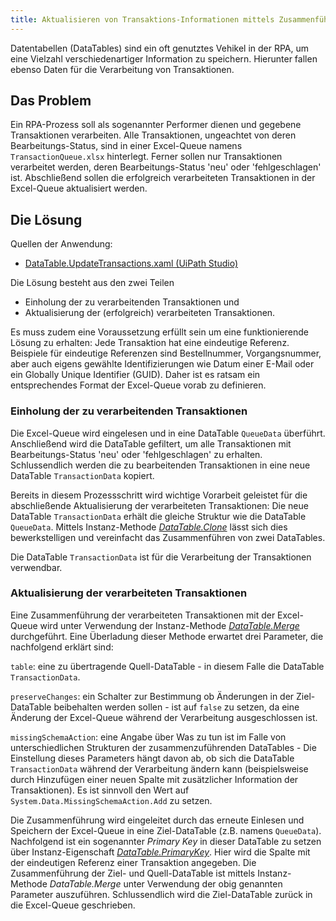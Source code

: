 ```yaml
---
title: Aktualisieren von Transaktions-Informationen mittels Zusammenführen von Datentabellen
---
```


Datentabellen (DataTables) sind ein oft genutztes Vehikel in der RPA, um eine Vielzahl verschiedenartiger Information zu speichern. Hierunter fallen ebenso Daten für die Verarbeitung von Transaktionen.

## Das Problem
Ein RPA-Prozess soll als sogenannter Performer dienen und gegebene Transaktionen verarbeiten. Alle Transaktionen, ungeachtet von deren Bearbeitungs-Status, sind in einer Excel-Queue namens `TransactionQueue.xlsx` hinterlegt. Ferner sollen nur Transaktionen verarbeitet werden, deren Bearbeitungs-Status 'neu' oder 'fehlgeschlagen' ist. Abschließend sollen die erfolgreich verarbeiteten Transaktionen in der Excel-Queue aktualisiert werden.

## Die Lösung
Quellen der Anwendung:
- <a href='/assets/2020-11-01-merge-transaction-data/DataTable.UpdateTransactions.xaml'>DataTable.UpdateTransactions.xaml (UiPath Studio)</a>

Die Lösung besteht aus den zwei Teilen
- Einholung der zu verarbeitenden Transaktionen und
- Aktualisierung der (erfolgreich) verarbeiteten Transaktionen.

Es muss zudem eine Voraussetzung erfüllt sein um eine funktionierende Lösung zu erhalten: Jede Transaktion hat eine eindeutige Referenz. Beispiele für eindeutige Referenzen sind Bestellnummer, Vorgangsnummer, aber auch eigens gewählte Identifizierungen wie Datum einer E-Mail oder ein Globally Unique Identifier (GUID). Daher ist es ratsam ein entsprechendes Format der Excel-Queue vorab zu definieren.

### Einholung der zu verarbeitenden Transaktionen
Die Excel-Queue wird eingelesen und in eine DataTable `QueueData` überführt. Anschließend wird die DataTable gefiltert, um alle Transaktionen mit Bearbeitungs-Status 'neu' oder 'fehlgeschlagen' zu erhalten. Schlussendlich werden die zu bearbeitenden Transaktionen in eine neue DataTable `TransactionData` kopiert.

Bereits in diesem Prozessschritt wird wichtige Vorarbeit geleistet für die abschließende Aktualisierung der verarbeiteten Transaktionen: Die neue DataTable `TransactionData` erhält die gleiche Struktur wie die DataTable `QueueData`. Mittels Instanz-Methode <a href='https://docs.microsoft.com/en-us/dotnet/api/system.data.datatable.clone?view=netframework-4.6' target='_blank'>*DataTable.Clone*</a> lässt sich dies bewerkstelligen und vereinfacht das Zusammenführen von zwei DataTables.

Die DataTable `TransactionData` ist für die Verarbeitung der Transaktionen verwendbar.

### Aktualisierung der verarbeiteten Transaktionen
Eine Zusammenführung der verarbeiteten Transaktionen mit der Excel-Queue wird unter Verwendung der Instanz-Methode <a href='https://docs.microsoft.com/en-us/dotnet/api/system.data.datatable.merge?view=netframework-4.6' target='_blank'>*DataTable.Merge*</a> durchgeführt. Eine Überladung dieser Methode erwartet drei Parameter, die nachfolgend erklärt sind:

`table`: eine zu übertragende Quell-DataTable - in diesem Falle die DataTable `TransactionData`.

`preserveChanges`: ein Schalter zur Bestimmung ob Änderungen in der Ziel-DataTable beibehalten werden sollen - ist auf `false` zu setzen, da eine Änderung der Excel-Queue während der Verarbeitung ausgeschlossen ist.

`missingSchemaAction`: eine Angabe über Was zu tun ist im Falle von unterschiedlichen Strukturen der zusammenzuführenden DataTables - Die Einstellung dieses Parameters hängt davon ab, ob sich die DataTable `TransactionData` während der Verarbeitung ändern kann (beispielsweise durch Hinzufügen einer neuen Spalte mit zusätzlicher Information der Transaktionen). Es ist sinnvoll den Wert auf `System.Data.MissingSchemaAction.Add` zu setzen.

Die Zusammenführung wird eingeleitet durch das erneute Einlesen und Speichern der Excel-Queue in eine Ziel-DataTable (z.B. namens `QueueData`). Nachfolgend ist ein sogenannter *Primary Key* in dieser DataTable zu setzen über Instanz-Eigenschaft <a href='https://docs.microsoft.com/en-us/dotnet/api/system.data.datatable.primarykey?view=netframework-4.6' target='_blank'>*DataTable.PrimaryKey*</a>. Hier wird die Spalte mit der eindeutigen Referenz einer Transaktion angegeben. Die Zusammenführung der Ziel- und Quell-DataTable ist mittels Instanz-Methode *DataTable.Merge* unter Verwendung der obig genannten Parameter auszuführen. Schlussendlich wird die Ziel-DataTable zurück in die Excel-Queue geschrieben.